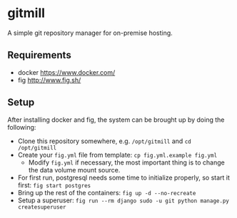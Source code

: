 gitmill
======

A simple git repository manager for on-premise hosting.

Requirements
------------

* docker https://www.docker.com/
* fig http://www.fig.sh/

Setup
-------

After installing docker and fig, the system can be brought up by doing the following:

* Clone this repository somewhere, e.g. `/opt/gitmill` and `cd /opt/gitmill`
* Create your `fig.yml` file from template: `cp fig.yml.example fig.yml`
  * Modify `fig.yml` if necessary, the most important thing is to change the data volume mount source.
* For first run, postgresql needs some time to initialize properly, so start it first: `fig start postgres`
* Bring up the rest of the containers: `fig up -d --no-recreate`
* Setup a superuser: `fig run --rm django sudo -u git python manage.py createsuperuser`

